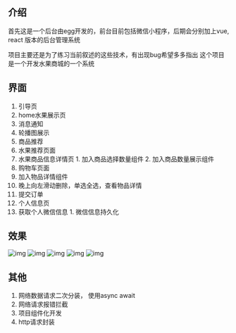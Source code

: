 ## 介绍
首先这是一个后台由egg开发的，前台目前包括微信小程序，后期会分别加上vue, react 版本的后台管理系统

项目主要还是为了练习当前叙述的这些技术，有出现bug希望多多指出
这个项目是一个开发水果商城的一个系统

## 界面
1. 引导页
2. home水果展示页
  1. 消息通知
  2. 轮播图展示
  3. 商品推荐
3. 水果推荐页面
  1. 水果商品信息详情页
    1. 加入商品选择数量组件
    2. 加入商品数量展示组件
4. 购物车页面
  1. 加入物品详情组件
  2. 晚上向左滑动删除，单选全选，查看物品详情
  3. 提交订单
5. 个人信息页
  1. 获取个人微信信息
    1. 微信信息持久化
    
## 效果
![img](https://github.com/luohengheng/wx_lwh_fruit/tree/master/readme/1.gif)
![img](https://github.com/luohengheng/wx_lwh_fruit/tree/master/readme/2.gif)
![img](https://github.com/luohengheng/wx_lwh_fruit/tree/master/readme/3.gif)
![img](https://github.com/luohengheng/wx_lwh_fruit/tree/master/readme/4.gif)
![img](https://github.com/luohengheng/wx_lwh_fruit/tree/master/readme/111.png)

## 其他
1. 网络数据请求二次分装， 使用async await
2. 网络请求报错拦截
3. 项目组件化开发
4. http请求封装
